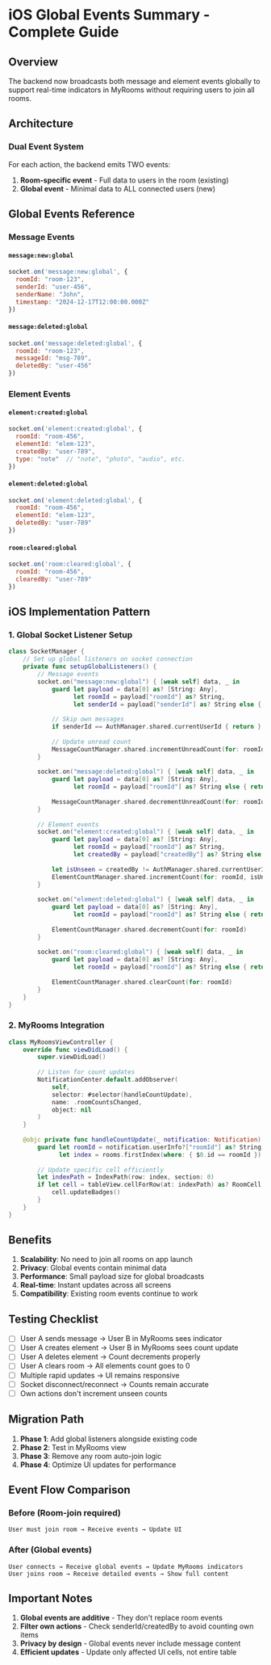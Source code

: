# iOS Global Events Summary - Complete Guide

## Overview
The backend now broadcasts both message and element events globally to support real-time indicators in MyRooms without requiring users to join all rooms.

## Architecture

### Dual Event System
For each action, the backend emits TWO events:
1. **Room-specific event** - Full data to users in the room (existing)
2. **Global event** - Minimal data to ALL connected users (new)

## Global Events Reference

### Message Events

#### `message:new:global`
```javascript
socket.on('message:new:global', {
  roomId: "room-123",
  senderId: "user-456",
  senderName: "John",
  timestamp: "2024-12-17T12:00:00.000Z"
})
```

#### `message:deleted:global`
```javascript
socket.on('message:deleted:global', {
  roomId: "room-123",
  messageId: "msg-789",
  deletedBy: "user-456"
})
```

### Element Events

#### `element:created:global`
```javascript
socket.on('element:created:global', {
  roomId: "room-456",
  elementId: "elem-123",
  createdBy: "user-789",
  type: "note"  // "note", "photo", "audio", etc.
})
```

#### `element:deleted:global`
```javascript
socket.on('element:deleted:global', {
  roomId: "room-456",
  elementId: "elem-123",
  deletedBy: "user-789"
})
```

#### `room:cleared:global`
```javascript
socket.on('room:cleared:global', {
  roomId: "room-456",
  clearedBy: "user-789"
})
```

## iOS Implementation Pattern

### 1. Global Socket Listener Setup

```swift
class SocketManager {
    // Set up global listeners on socket connection
    private func setupGlobalListeners() {
        // Message events
        socket.on("message:new:global") { [weak self] data, _ in
            guard let payload = data[0] as? [String: Any],
                  let roomId = payload["roomId"] as? String,
                  let senderId = payload["senderId"] as? String else { return }
            
            // Skip own messages
            if senderId == AuthManager.shared.currentUserId { return }
            
            // Update unread count
            MessageCountManager.shared.incrementUnreadCount(for: roomId)
        }
        
        socket.on("message:deleted:global") { [weak self] data, _ in
            guard let payload = data[0] as? [String: Any],
                  let roomId = payload["roomId"] as? String else { return }
            
            MessageCountManager.shared.decrementUnreadCount(for: roomId)
        }
        
        // Element events
        socket.on("element:created:global") { [weak self] data, _ in
            guard let payload = data[0] as? [String: Any],
                  let roomId = payload["roomId"] as? String,
                  let createdBy = payload["createdBy"] as? String else { return }
            
            let isUnseen = createdBy != AuthManager.shared.currentUserId
            ElementCountManager.shared.incrementCount(for: roomId, isUnseen: isUnseen)
        }
        
        socket.on("element:deleted:global") { [weak self] data, _ in
            guard let payload = data[0] as? [String: Any],
                  let roomId = payload["roomId"] as? String else { return }
            
            ElementCountManager.shared.decrementCount(for: roomId)
        }
        
        socket.on("room:cleared:global") { [weak self] data, _ in
            guard let payload = data[0] as? [String: Any],
                  let roomId = payload["roomId"] as? String else { return }
            
            ElementCountManager.shared.clearCount(for: roomId)
        }
    }
}
```

### 2. MyRooms Integration

```swift
class MyRoomsViewController {
    override func viewDidLoad() {
        super.viewDidLoad()
        
        // Listen for count updates
        NotificationCenter.default.addObserver(
            self,
            selector: #selector(handleCountUpdate),
            name: .roomCountsChanged,
            object: nil
        )
    }
    
    @objc private func handleCountUpdate(_ notification: Notification) {
        guard let roomId = notification.userInfo?["roomId"] as? String,
              let index = rooms.firstIndex(where: { $0.id == roomId }) else { return }
        
        // Update specific cell efficiently
        let indexPath = IndexPath(row: index, section: 0)
        if let cell = tableView.cellForRow(at: indexPath) as? RoomCell {
            cell.updateBadges()
        }
    }
}
```

## Benefits

1. **Scalability**: No need to join all rooms on app launch
2. **Privacy**: Global events contain minimal data
3. **Performance**: Small payload size for global broadcasts
4. **Real-time**: Instant updates across all screens
5. **Compatibility**: Existing room events continue to work

## Testing Checklist

- [ ] User A sends message → User B in MyRooms sees indicator
- [ ] User A creates element → User B in MyRooms sees count update
- [ ] User A deletes element → Count decrements properly
- [ ] User A clears room → All elements count goes to 0
- [ ] Multiple rapid updates → UI remains responsive
- [ ] Socket disconnect/reconnect → Counts remain accurate
- [ ] Own actions don't increment unseen counts

## Migration Path

1. **Phase 1**: Add global listeners alongside existing code
2. **Phase 2**: Test in MyRooms view
3. **Phase 3**: Remove any room auto-join logic
4. **Phase 4**: Optimize UI updates for performance

## Event Flow Comparison

### Before (Room-join required)
```
User must join room → Receive events → Update UI
```

### After (Global events)
```
User connects → Receive global events → Update MyRooms indicators
User joins room → Receive detailed events → Show full content
```

## Important Notes

1. **Global events are additive** - They don't replace room events
2. **Filter own actions** - Check senderId/createdBy to avoid counting own items
3. **Privacy by design** - Global events never include message content
4. **Efficient updates** - Update only affected UI cells, not entire table
